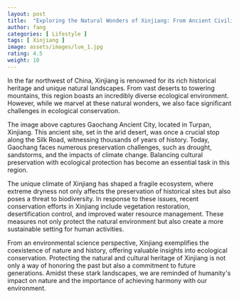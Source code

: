 ```yaml
---
layout: post
title:  "Exploring the Natural Wonders of Xinjiang: From Ancient Civilizations to Ecological Conservation"
author: fang
categories: [ Lifestyle ]
tags: [ Xinjiang ]
image: assets/images/lue_1.jpg
rating: 4.5
weight: 10
---
```


In the far northwest of China, Xinjiang is renowned for its rich historical heritage and unique natural landscapes. From vast deserts to towering mountains, this region boasts an incredibly diverse ecological environment. However, while we marvel at these natural wonders, we also face significant challenges in ecological conservation.

The image above captures Gaochang Ancient City, located in Turpan, Xinjiang. This ancient site, set in the arid desert, was once a crucial stop along the Silk Road, witnessing thousands of years of history. Today, Gaochang faces numerous preservation challenges, such as drought, sandstorms, and the impacts of climate change. Balancing cultural preservation with ecological protection has become an essential task in this region.

The unique climate of Xinjiang has shaped a fragile ecosystem, where extreme dryness not only affects the preservation of historical sites but also poses a threat to biodiversity. In response to these issues, recent conservation efforts in Xinjiang include vegetation restoration, desertification control, and improved water resource management. These measures not only protect the natural environment but also create a more sustainable setting for human activities.

From an environmental science perspective, Xinjiang exemplifies the coexistence of nature and history, offering valuable insights into ecological conservation. Protecting the natural and cultural heritage of Xinjiang is not only a way of honoring the past but also a commitment to future generations. Amidst these stark landscapes, we are reminded of humanity's impact on nature and the importance of achieving harmony with our environment.